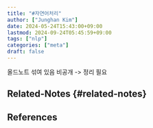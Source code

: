 ```yaml
---
title: "#자연어처리"
author: ["Junghan Kim"]
date: 2024-05-24T15:43:00+09:00
lastmod: 2024-09-24T05:45:59+09:00
tags: ["nlp"]
categories: ["meta"]
draft: false
---
```


올드노트 섞여 있음 비공개 -&gt; 정리 필요


## Related-Notes {#related-notes}

## References

<style>.csl-entry{text-indent: -1.5em; margin-left: 1.5em;}</style><div class="csl-bib-body">
</div>
